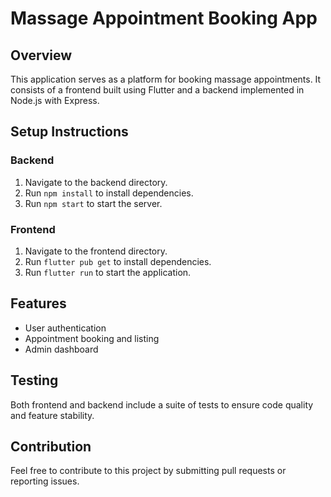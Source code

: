 # Massage Appointment Booking App

## Overview
This application serves as a platform for booking massage appointments. It consists of a frontend built using Flutter and a backend implemented in Node.js with Express.

## Setup Instructions

### Backend
1. Navigate to the backend directory.
2. Run `npm install` to install dependencies.
3. Run `npm start` to start the server.

### Frontend
1. Navigate to the frontend directory.
2. Run `flutter pub get` to install dependencies.
3. Run `flutter run` to start the application.

## Features
- User authentication
- Appointment booking and listing
- Admin dashboard

## Testing
Both frontend and backend include a suite of tests to ensure code quality and feature stability.

## Contribution
Feel free to contribute to this project by submitting pull requests or reporting issues.
